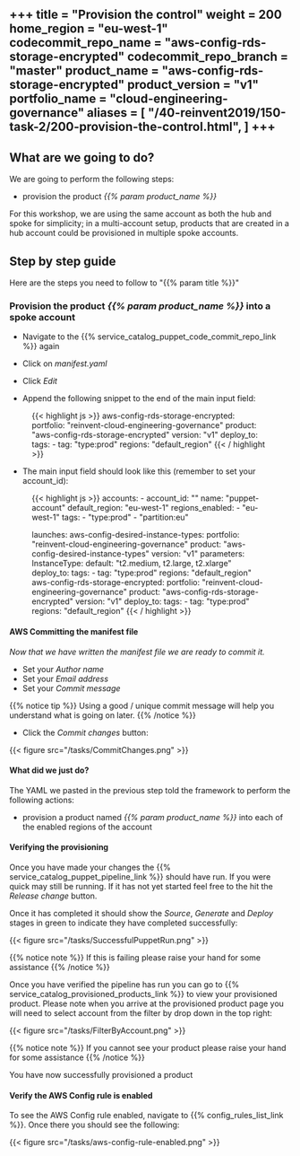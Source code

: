 +++
title = "Provision the control"
weight = 200
home_region = "eu-west-1"
codecommit_repo_name = "aws-config-rds-storage-encrypted" 
codecommit_repo_branch = "master" 
product_name = "aws-config-rds-storage-encrypted"
product_version = "v1"
portfolio_name = "cloud-engineering-governance"
aliases = [
    "/40-reinvent2019/150-task-2/200-provision-the-control.html",
]
+++
---


## What are we going to do?

We are going to perform the following steps:

- provision the product _{{% param product_name %}}_ 

For this workshop, we are using the same account as both the hub and spoke for simplicity; in a multi-account setup, products that are created in a hub account could be provisioned in multiple spoke accounts.

## Step by step guide

Here are the steps you need to follow to "{{% param title %}}"

### Provision the product _{{% param product_name %}}_ into a spoke account

- Navigate to the {{% service_catalog_puppet_code_commit_repo_link %}} again

- Click on *manifest.yaml*

- Click *Edit*
 
- Append the following snippet to the end of the main input field:

 <figure>
  {{< highlight js >}}
  aws-config-rds-storage-encrypted:
    portfolio: "reinvent-cloud-engineering-governance"
    product: "aws-config-rds-storage-encrypted"
    version: "v1"
    deploy_to:
      tags:
        - tag: "type:prod"
          regions: "default_region"
  {{< / highlight >}}
 </figure>


- The main input field should look like this (remember to set your account_id):

 <figure>
  {{< highlight js >}}
accounts:
  - account_id: "<YOUR_ACCOUNT_ID_WITHOUT_HYPHENS>"
    name: "puppet-account"
    default_region: "eu-west-1"
    regions_enabled:
      - "eu-west-1"
    tags:
      - "type:prod"
      - "partition:eu"

launches:
  aws-config-desired-instance-types:
    portfolio: "reinvent-cloud-engineering-governance"
    product: "aws-config-desired-instance-types"
    version: "v1"
    parameters:
      InstanceType:
        default: "t2.medium, t2.large, t2.xlarge"
    deploy_to:
      tags:
        - tag: "type:prod"
          regions: "default_region"
  aws-config-rds-storage-encrypted:
    portfolio: "reinvent-cloud-engineering-governance"
    product: "aws-config-rds-storage-encrypted"
    version: "v1"
    deploy_to:
      tags:
        - tag: "type:prod"
          regions: "default_region"
 {{< / highlight >}}
 </figure>



#### AWS Committing the manifest file

_Now that we have written the manifest file we are ready to commit it._

- Set your *Author name*
- Set your *Email address*
- Set your *Commit message*

{{% notice tip %}}
Using a good / unique commit message will help you understand what is going on later.
{{% /notice %}}


- Click the *Commit changes* button:

{{< figure src="/tasks/CommitChanges.png" >}}


#### What did we just do?

The YAML we pasted in the previous step told the framework to perform the following actions:

- provision a product named _{{% param product_name %}}_ into each of the enabled regions of the account


#### Verifying the provisioning


Once you have made your changes the {{% service_catalog_puppet_pipeline_link %}} should have run. If you were quick 
may still be running.  If it has not yet started feel free to the hit the *Release change* button.

Once it has completed it should show the *Source*, *Generate* and *Deploy* stages in green to indicate they have completed 
successfully:

{{< figure src="/tasks/SuccessfulPuppetRun.png" >}}


{{% notice note %}}
If this is failing please raise your hand for some assistance
{{% /notice %}}

Once you have verified the pipeline has run you can go to {{% service_catalog_provisioned_products_link %}} to view your 
provisioned product.  Please note when you arrive at the provisioned product page you will need to select account from 
the filter by drop down in the top right:

{{< figure src="/tasks/FilterByAccount.png" >}}

{{% notice note %}}
If you cannot see your product please raise your hand for some assistance
{{% /notice %}}

You have now successfully provisioned a product

#### Verify the AWS Config rule is enabled

To see the AWS Config rule enabled, navigate to {{% config_rules_list_link %}}.  Once there you should see the 
following:

{{< figure src="/tasks/aws-config-rule-enabled.png" >}}

